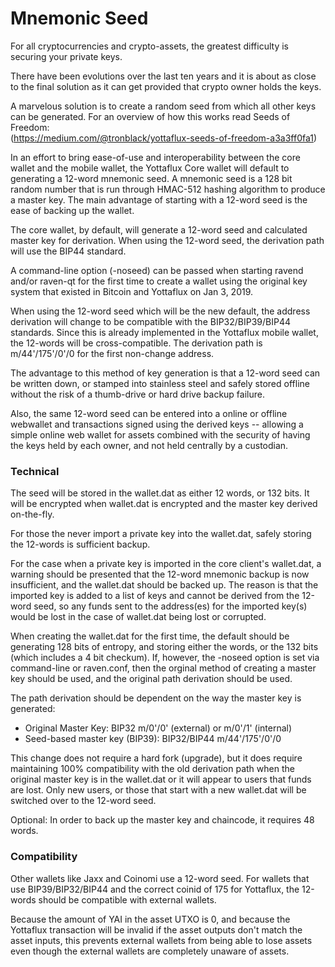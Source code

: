 # Mnemonic Seed

For all cryptocurrencies and crypto-assets, the greatest difficulty is securing your private keys.  

There have been evolutions over the last ten years and it is about as close to the final solution as it can get provided that crypto owner holds the keys.

A marvelous solution is to create a random seed from which all other keys can be generated.  For an overview of how this works read Seeds of Freedom:  
(https://medium.com/@tronblack/yottaflux-seeds-of-freedom-a3a3ff0fa1)

In an effort to bring ease-of-use and interoperability between the core wallet and the mobile wallet, the Yottaflux Core wallet will default to generating a 12-word mnemonic seed.  A mnemonic seed is a 128 bit random number that is run through HMAC-512 hashing algorithm to produce a master key.  The main advantage of starting with a 12-word seed is the ease of backing up the wallet.

The core wallet, by default, will generate a 12-word seed and calculated master key for  derivation.  When using the 12-word seed, the derivation path will use the BIP44 standard.

A command-line option (-noseed) can be passed when starting ravend and/or raven-qt for the first time to create a wallet using the original key system that existed in Bitcoin and Yottaflux on Jan 3, 2019.

When using the 12-word seed which will be the new default, the address derivation will change to be compatible with the BIP32/BIP39/BIP44 standards.  Since this is already implemented in the Yottaflux mobile wallet, the 12-words will be cross-compatible.  The derivation path is m/44'/175'/0'/0 for the first non-change address.

The advantage to this method of key generation is that a 12-word seed can be written down, or stamped into stainless steel and safely stored offline without the risk of a thumb-drive or hard drive backup failure.

Also, the same 12-word seed can be entered into a online or offline webwallet and transactions signed using the derived keys -- allowing a simple online web wallet for assets combined with the security of having the keys held by each owner, and not held centrally by a custodian.

### Technical
The seed will be stored in the wallet.dat as either 12 words, or 132 bits.  It will be encrypted when wallet.dat is encrypted and the master key derived on-the-fly.

For those the never import a private key into the wallet.dat, safely storing the 12-words is sufficient backup.

For the case when a private key is imported in the core client's wallet.dat, a warning should be presented that the 12-word mnemonic backup is now insufficient, and the wallet.dat should be backed up.  The reason is that the imported key is added to a list of keys and cannot be derived from the 12-word seed, so any funds sent to the address(es) for the imported key(s) would be lost in the case of wallet.dat being lost or corrupted.

When creating the wallet.dat for the first time, the default should be generating 128 bits of entropy, and storing either the words, or the 132 bits (which includes a 4 bit checkum).  If, however, the -noseed option is set via command-line or raven.conf, then the orginal method of creating a master key should be used, and the original path derivation should be used.

The path derivation should be dependent on the way the master key is generated: 
* Original Master Key:  BIP32 m/0'/0' (external) or m/0'/1' (internal)
* Seed-based master key (BIP39): BIP32/BIP44  m/44'/175'/0'/0

This change does not require a hard fork (upgrade), but it does require maintaining 100% compatibility with the old derivation path when the original master key is in the wallet.dat or it will appear to users that funds are lost.  Only new users, or those that start with a new wallet.dat will be switched over to the 12-word seed.

Optional: In order to back up the master key and chaincode, it requires 48 words.

### Compatibility
Other wallets like Jaxx and Coinomi use a 12-word seed.  For wallets that use BIP39/BIP32/BIP44 and the correct coinid of 175 for Yottaflux, the 12-words should be compatible with external wallets.

Because the amount of YAI in the asset UTXO is 0, and because the Yottaflux transaction will be invalid if the asset outputs don't match the asset inputs, this prevents external wallets from being able to lose assets even though the external wallets are completely unaware of assets.

